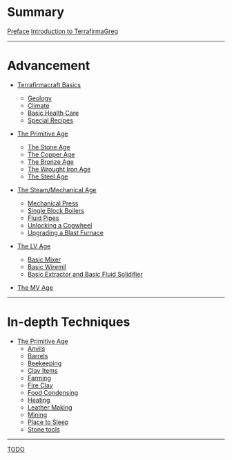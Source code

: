 # Summary
[Preface]()
[Introduction to TerrafirmaGreg](./20250219122135.md)

---
# Advancement
- [Terrafirmacraft Basics](./in-depth-topics/tfc-basics/20250219122225.md)
    - [Geology](./in-depth-topics/tfc-basics/20250306152352.md)
    - [Climate](./in-depth-topics/tfc-basics/20250306152421.md)
    - [Basic Health Care](./in-depth-topics/tfc-basics/20250306152451.md)
    - [Special Recipes](./in-depth-topics/tfc-basics/20250308173354.md)

- [The Primitive Age](./advancements/primitive-age/20250225014717.md)
    - [The Stone Age](./advancements/primitive-age/20250310171200.md)
    - [The Copper Age](./advancements/primitive-age/20250310171303.md)
    - [The Bronze Age](./advancements/primitive-age/20250310171342.md)
    - [The Wrought Iron Age](./advancements/primitive-age/20250310171355.md)
    - [The Steel Age](./advancements/primitive-age/20250310171533.md)

- [The Steam/Mechanical Age](./advancements/mechanical-steam-age/20250320160208.md)
    - [Mechanical Press](./advancements/mechanical-steam-age/20250324150126.md)
    - [Single Block Boilers](./advancements/mechanical-steam-age/20250324150036.md)
    - [Fluid Pipes](./advancements/mechanical-steam-age/20250324150109.md)
    - [Unlocking a Cogwheel](./advancements/mechanical-steam-age/20250324150147.md)
    - [Upgrading a Blast Furnace](./advancements/mechanical-steam-age/20250324150209.md)

- [The LV Age]()
    - [Basic Mixer]()
    - [Basic Wiremil]()
    - [Basic Extractor and Basic Fluid Solidifier]()

- [The MV Age]()

---
# In-depth Techniques
- [The Primitive Age]()
    - [Anvils](./in-depth-topics/primitive-age/20250310130131.md)
    - [Barrels](./in-depth-topics/primitive-age/20250309014151.md)
    - [Beekeeping]()
    - [Clay Items](./in-depth-topics/primitive-age/20250308175403.md)
    - [Farming]()
    - [Fire Clay](./in-depth-topics/primitive-age/20250308163610.md)
    - [Food Condensing]()
    - [Heating](./in-depth-topics/primitive-age/20250309022123.md)
    - [Leather Making]()
    - [Mining](./in-depth-topics/primitive-age/20250317130259.md)
    - [Place to Sleep](./in-depth-topics/primitive-age/20250307015405.md)
    - [Stone tools](./in-depth-topics/primitive-age/20250306153529.md)

---

[TODO](./20250224234940.md)